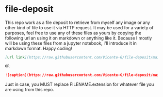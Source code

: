 # file-deposit

This repo work as a file deposit to retrieve from myself any image or any other kind of file to use it via HTTP request. It may be used for a variety of purposes, feel free to use any of these files as yours by copying the following url an using it on markdown or anything like it. Because I mostly will be using these files from a jupyter notebook, I'll introduce it in markdown format. Happy coding!
```md
[url link](https://raw.githubusercontent.com/Vicente-G/file-deposit/main/FILENAME.extension)

OR

![caption](https://raw.githubusercontent.com/Vicente-G/file-deposit/main/FILENAME.extension)
```
Just in case, you MUST replace FILENAME.extension for whatever file you are using from this repo.

